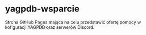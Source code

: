 # yagpdb-wsparcie
Strona GitHub Pages mająca na celu przedstawić ofertę pomocy w kofiguracji YAGPDB oraz serwerów Discord.
